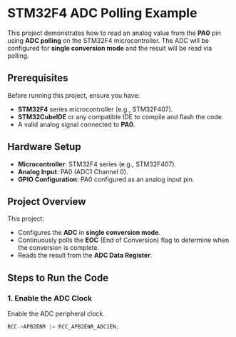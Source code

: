 # STM32F4 ADC Polling Example

This project demonstrates how to read an analog value from the **PA0** pin using **ADC polling** on the STM32F4 microcontroller. The ADC will be configured for **single conversion mode** and the result will be read via polling.

## Prerequisites

Before running this project, ensure you have:
- **STM32F4** series microcontroller (e.g., STM32F407).
- **STM32CubeIDE** or any compatible IDE to compile and flash the code.
- A valid analog signal connected to **PA0**.

## Hardware Setup

- **Microcontroller**: STM32F4 series (e.g., STM32F407).
- **Analog Input**: PA0 (ADC1 Channel 0).
- **GPIO Configuration**: PA0 configured as an analog input pin.

## Project Overview

This project:
- Configures the **ADC** in **single conversion mode**.
- Continuously polls the **EOC** (End of Conversion) flag to determine when the conversion is complete.
- Reads the result from the **ADC Data Register**.

## Steps to Run the Code

### 1. **Enable the ADC Clock**
Enable the ADC peripheral clock.

```c
RCC->APB2ENR |= RCC_APB2ENR_ADC1EN;
